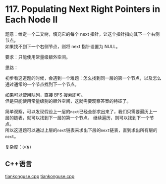 # 117. Populating Next Right Pointers in Each Node II  


题意：给定一个二叉树，填充它的每个 next 指针，让这个指针指向其下一个右侧节点。  
如果找不到下一个右侧节点，则将 next 指针设置为 NULL。  


要求：只能使用常量级额外空间。  


思路：


初步看这道题的时候，会遇到一个难题：怎么找到同一层的第一个节点，以及怎么通过通常的一个节点找到下一个节点。  


如果可以使用队列，直接 BFS 搜索即可。  
但是只能使用常量级别的额外空间，这就需要观察答案的特征了。  


简单观察，可以发现假设上一层的`next`已经全部求出来了，我们只需要遍历上一层的链表，就可以找到下一层的第一个节点。  继续遍历，则可以找到下一个节点。  
所以这道题可以通过上层的`next`链表来求出下层的`next`链表，直到求出所有层的`next`。  


复杂度：`O(N)`  


## C++语言


[tiankonguse.cpp](./tiankonguse-que.cpp)
[tiankonguse.cpp](./tiankonguse.cpp)


